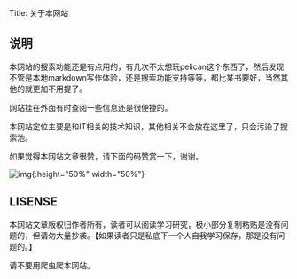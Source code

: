 Title: 关于本网站



## 说明

本网站的搜索功能还是有点用的，有几次不太想玩pelican这个东西了，然后发现不管是本地markdown写作体验，还是搜索功能支持等等，都比某书要好，当然其他的就更加不用提了。



网站挂在外面有时查阅一些信息还是很便捷的。



本网站定位主要是和IT相关的技术知识，其他相关不会放在这里了，只会污染了搜索池。



如果觉得本网站文章很赞，请下面的码赞赏一下，谢谢。



![img]({static}/images/reward_wechat.png){:height="50%" width="50%"}



## LISENSE

本网站文章版权归作者所有，读者可以阅读学习研究，极小部分复制粘贴是没有问题的，但请勿大量抄袭。【如果读者只是私底下一个人自我学习保存，那是没有问题的。】



请不要用爬虫爬本网站。


